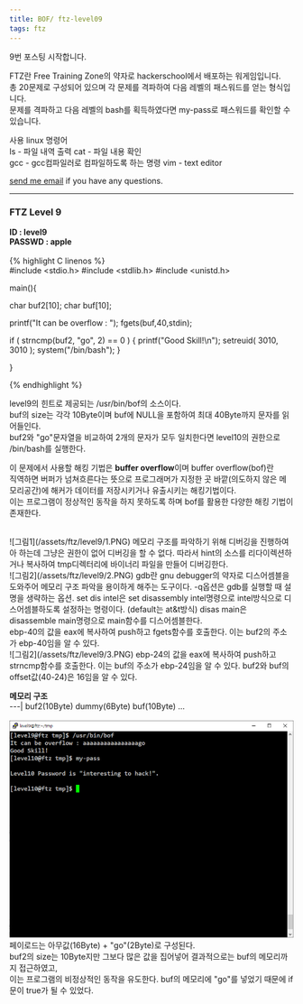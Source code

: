 ```yaml
---
title: BOF/ ftz-level09
tags: ftz
---
```


9번 포스팅 시작합니다.

FTZ란 Free Training Zone의 약자로 hackerschool에서 배포하는 워게임입니다.  
총 20문제로 구성되어 있으며 각 문제를 격파하여 다음 레벨의 패스워드를 얻는 형식입니다.  
문제를 격파하고 다음 레벨의 bash를 획득하였다면 my-pass로 패스워드를 확인할 수 있습니다.  

사용 linux 명령어  
ls - 파일 내역 출력
cat - 파일 내용 확인  
gcc - gcc컴파일러로 컴파일하도록 하는 명령 
vim - text editor  

 [send me email](mailto:jewel7492@gmail.com) if you have any questions.

<!--more-->

---
### FTZ Level 9
**ID : level9**  
**PASSWD : apple**         
<br />
{% highlight C linenos %}  
#include <stdio.h>
#include <stdlib.h>
#include <unistd.h>

main(){

  char buf2[10];
  char buf[10];

  printf("It can be overflow : ");
  fgets(buf,40,stdin);

  if ( strncmp(buf2, "go", 2) == 0 )
   {
        printf("Good Skill!\n");
        setreuid( 3010, 3010 );
        system("/bin/bash");
   }

}

{% endhighlight %}

level9의 힌트로 제공되는 /usr/bin/bof의 소스이다.  
buf의 size는 각각 10Byte이며 buf에 NULL을 포함하여 최대 40Byte까지 문자를 읽어들인다.  
buf2와 "go"문자열을 비교하여 2개의 문자가 모두 일치한다면 level10의 권한으로 /bin/bash를 실행한다.  

이 문제에서 사용할 해킹 기법은 **buffer overflow**이며 buffer overflow(bof)란  
직역하면 버퍼가 넘쳐흐른다는 뜻으로 프로그래머가 지정한 곳 바깥(의도하지 않은 메모리공간)에 해커가 데이터를 저장시키거나 유출시키는 해킹기법이다.  
이는 프로그램이 정상적인 동작을 하지 못하도록 하며 bof를 활용한 다양한 해킹 기법이 존재한다.  

<br />
![그림1](/assets/ftz/level9/1.PNG)  
메모리 구조를 파악하기 위해 디버깅을 진행하여아 하는데 그냥은 권한이 없어 디버깅을 할 수 없다.  
따라서 hint의 소스를 리다이렉션하거나 복사하여 tmp디렉터리에 바이너리 파일을 만들어 디버깅한다.  

<br />
![그림2](/assets/ftz/level9/2.PNG)  
gdb란 gnu debugger의 약자로 디스어셈블을 도와주어 메모리 구조 파악을 용이하게 해주는 도구이다.  
-q옵션은 gdb를 실행할 때 설명을 생략하는 옵션.  
set dis intel은 set disassembly intel명령으로 intel방식으로 디스어셈블하도록 설정하는 명령이다. (default는 at&t방식)  
disas main은 disassemble main명령으로 main함수를 디스어셈블한다.  
<br />
ebp-40의 값을 eax에 복사하여 push하고 fgets함수를 호출한다. 이는 buf2의 주소가 ebp-40임을 알 수 있다.  
<br />
![그림2](/assets/ftz/level9/3.PNG)  
ebp-24의 값을 eax에 복사하여 push하고 strncmp함수를 호출한다. 이는 buf의 주소가 ebp-24임을 알 수 있다.  
buf2와 buf의 offset값(40-24)은 16임을 알 수 있다.  

**메모리 구조**  
---|
buf2(10Byte)
dummy(6Byte)
buf(10Byte)
...  
<br />
![그림2](/assets/ftz/level9/4.PNG)  
페이로드는 아무값(16Byte) + "go"(2Byte)로 구성된다.  
buf2의 size는 10Byte지만 그보다 많은 값을 집어넣어 결과적으로는 buf의 메모리까지 접근하였고,  
이는 프로그램의 비정상적인 동작을 유도한다. buf의 메모리에 "go"를 넣었기 때문에 if문이 true가 될 수 있었다.  